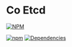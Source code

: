 Co Etcd
========

[![NPM](https://nodei.co/npm/co-etcd.png?downloads=true&stars=true)](https://nodei.co/npm/co-etcd/)

 [![npm](https://img.shields.io/npm/l/express.svg)](https://github.com/johnhof/co-etcd/blob/master/LICENSE)  [![Dependencies](https://img.shields.io/david/johnhof/co-etcd.svg)](https://david-dm.org/johnhof/co-etcd)
